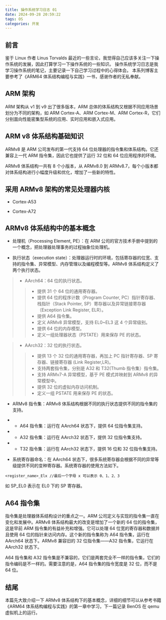 ```yaml
---
title: 操作系统学习日志 01
date: 2024-09-28 20:59:22
tags: OS
categories: 开发
---
```


## 前言

鉴于 Linux 作者 Linus Torvalds 最近的一些言论，我觉得自己应该多关注一下操作系统的发展，因此打算学习一下操作系统的一些知识。
操作系统学习日志是我学习操作系统的笔记，主要记录一下自己学习过程中的心得体会。
本系列博客主要参考了《ARM64 体系结构编程与实践》一书，感谢作者的无私奉献。
## ARM 架构

ARM 架构从 v1 到 v9 出了很多版本，ARM 总体的体系结构又根据不同应用场景划分为不同的架构，如 ARM Cortex-A、ARM Cortex-M、ARM Cortex-R，它们分别面向性能密集型系统的应用、实时应用和嵌入式应用。

## ARM v8 体系结构基础知识

ARMv8 是 ARM 公司发布的第一代支持 64 位处理器的指令集和体系结构。它还兼容上一代 ARM 指令集，因此它也提供了运行 32 位和 64 位应用程序的环境。

ARMv8 体系结构一共有 8 个小版本，从 ARMv8.0 到 ARMv8.7，每个小版本都对体系结构进行小幅度升级和优化，增加了一些新的特性。

## 采用 ARMv8 架构的常见处理器内核

- Cortex-A53

- Cortex-A72

## ARMv8 体系结构中的基本概念

- 处理机（Processing Element, PE）：在 ARM 公司的官方技术手册中提到的一个概念，把处理器处理事务的过程抽象位处理机。

- 执行状态（execution state）：处理器运行时的环境，包括寄存器的位宽、支持的指令集、异常模型、内存管理以及编程模型等。ARMv8 体系结构定义了两个执行状态。
> - AArch64：64 位的执行状态。
>> - 提供 31 个 64 位的通用寄存器。
>> - 提供 64 位的程序计数（Program Counter, PC）指针寄存器、栈指针（Stack Pointer, SP）寄存器以及异常链接寄存器（Exception Link Register, ELR）。
>> - 提供 A64 指令集。
>> - 定义 ARMv8 异常模型，支持 EL0~EL3 这 4 个异常级别。
>> - 提供 64 位的内存模型。
>> - 定义一组处理器状态（PSTATE）用来保存 PE 的状态。

> - AArch32：32 位的执行状态。
>> - 提供 13 个 32 位的通用寄存器，再加上 PC 指针寄存器、SP 寄存器、链接寄存器 (Link Register,LR)。
>> - 支持两套指令集，分别是 A32 和 T32(Thumb 指令集）指令集。
>> - 支持 ARMv7-A 异常模型，基于 PE 模式并映射到 ARMv8 的异常模型中。
>> - 提供 32 位的虚拟内存访问机制。
>> - 定义一组 PSTATE 用来保存 PE 的状态。

- ARMv8 指令集：ARMv8 体系结构根据不同的执行状态提供不同的指令集的支持。
- - A64 指令集：运行在 AArch64 状态下，提供 64 位指令集支持。
- - A32 指令集：运行在 AArch32 状态下，提供 32 位指令集支持。
- - T32 指令集：运行在 AArch32 状态下，提供 16 位和 32 位指令集支持。

- 系统寄存器命名：在 AArch64 状态下，很多系统寄存器会根据不同的异常等级提供不同的变种寄存器。系统寄存器的使用方法如下。

```
<register_name>_Elx //最后一个字母 x 可以表示 0、1、2、3
```

如 SP_EL0 表示在 EL0 下的 SP 寄存器。

## A64 指令集

指令集是处理器体系结构设计的重点之一。ARM 公司定义与实现的指令集一直在变化和发展中。ARMv8 体系结构最大的改变是增加了一个新的 64 位的指令集，这是早前 ARM 指令集的有益补充和增强。它可以处理 64 位宽的寄存器和数据并且使用 64 位的指针来访问内存。这个新的指令集称为 A64 指令集，运行在 AArch64 状态下。ARMv8 兼容旧的 32 位指令集——A32 指令集，它运行在 AArch32 状态下。

A64 指令集和 A32 指令集是不兼容的，它们是两套完全不一样的指令集，它们的指令编码是不一样的。需要注意的是，A64 指令集的指令宽度是 32 位，而不是 64 位。

## 结尾

本篇先大致介绍一下 ARMv8 体系结构下的基本概念，详细的细节可以从参考书籍《ARM64 体系结构编程与实践》的第一章中学习，下一篇记录 BenOS 在 qemu 虚拟机上的运行。